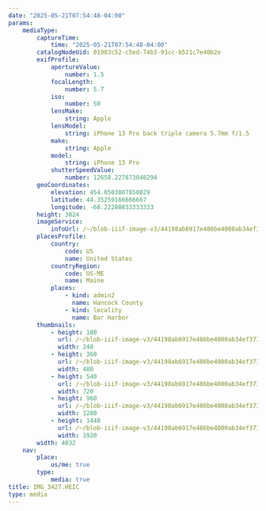 ```yaml
---
date: "2025-05-21T07:54:48-04:00"
params:
    mediaType:
        captureTime:
            time: "2025-05-21T07:54:48-04:00"
        catalogNodeUid: 01983c52-c5ed-74b3-93cc-b521c7e40b2e
        exifProfile:
            apertureValue:
                number: 1.5
            focalLength:
                number: 5.7
            iso:
                number: 50
            lensMake:
                string: Apple
            lensModel:
                string: iPhone 13 Pro back triple camera 5.7mm f/1.5
            make:
                string: Apple
            model:
                string: iPhone 13 Pro
            shutterSpeedValue:
                number: 12658.227873048294
        geoCoordinates:
            elevation: 454.0503807850029
            latitude: 44.35259166666667
            longitude: -68.22280833333333
        height: 3024
        imageService:
            infoUrl: /~/blob-iiif-image-v3/44198ab6917e486be4000ab34ef373d35003cdaebac38cbfaba3d2d411d10b69/info.json
        placesProfile:
            country:
                code: US
                name: United States
            countryRegion:
                code: US-ME
                name: Maine
            places:
                - kind: admin2
                  name: Hancock County
                - kind: locality
                  name: Bar Harbor
        thumbnails:
            - height: 180
              url: /~/blob-iiif-image-v3/44198ab6917e486be4000ab34ef373d35003cdaebac38cbfaba3d2d411d10b69/full/240%2C180/0/default.jpg
              width: 240
            - height: 360
              url: /~/blob-iiif-image-v3/44198ab6917e486be4000ab34ef373d35003cdaebac38cbfaba3d2d411d10b69/full/480%2C360/0/default.jpg
              width: 480
            - height: 540
              url: /~/blob-iiif-image-v3/44198ab6917e486be4000ab34ef373d35003cdaebac38cbfaba3d2d411d10b69/full/720%2C540/0/default.jpg
              width: 720
            - height: 960
              url: /~/blob-iiif-image-v3/44198ab6917e486be4000ab34ef373d35003cdaebac38cbfaba3d2d411d10b69/full/1280%2C960/0/default.jpg
              width: 1280
            - height: 1440
              url: /~/blob-iiif-image-v3/44198ab6917e486be4000ab34ef373d35003cdaebac38cbfaba3d2d411d10b69/full/1920%2C1440/0/default.jpg
              width: 1920
        width: 4032
    nav:
        place:
            us/me: true
        type:
            media: true
title: IMG_3427.HEIC
type: media
---
```

